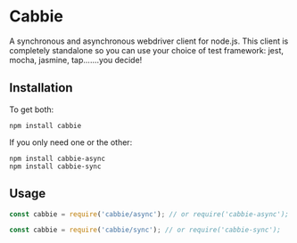 # Cabbie

A synchronous and asynchronous webdriver client for node.js.  This client is completely standalone so you can use your choice of test framework: jest, mocha, jasmine, tap.......you decide!

## Installation

To get both:

```
npm install cabbie
```

If you only need one or the other:

```
npm install cabbie-async
npm install cabbie-sync
```

## Usage

```js
const cabbie = require('cabbie/async'); // or require('cabbie-async');
```

```js
const cabbie = require('cabbie/sync'); // or require('cabbie-sync');
```
